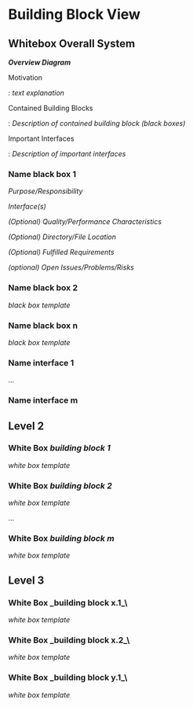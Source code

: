 # Building Block View

## Whitebox Overall System

***Overview Diagram***

Motivation

:   *text explanation*

Contained Building Blocks

:   *Description of contained building block (black boxes)*

Important Interfaces

:   *Description of important interfaces*

### Name black box 1

*Purpose/Responsibility*

*Interface(s)*

*(Optional) Quality/Performance Characteristics*

*(Optional) Directory/File Location*

*(Optional) Fulfilled Requirements*

*(optional) Open Issues/Problems/Risks*

### Name black box 2

*black box template*

### Name black box n

*black box template*

### Name interface 1

...

### Name interface m

## Level 2

### White Box *building block 1*

*white box template*

### White Box *building block 2*

*white box template*

...

### White Box *building block m*

*white box template*

## Level 3

### White Box \_building block x.1\_\

*white box template*

### White Box \_building block x.2\_\

*white box template*

### White Box \_building block y.1\_\

*white box template*
